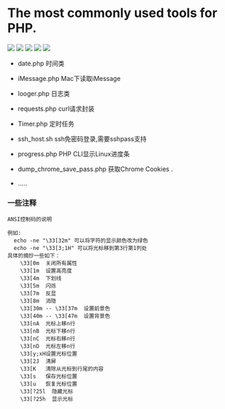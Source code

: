 # The most commonly used tools for PHP.

![](https://img.shields.io/badge/commonly_used_tools-v1.0.0-519dd9.svg)
![](https://img.shields.io/badge/Language-php-blue.svg)
![](https://img.shields.io/travis/php-v/symfony/symfony.svg)
![](https://img.shields.io/travis/rust-lang/rust.svg)
![](https://img.shields.io/badge/platform-OSX-red.svg)

- date.php  时间类

- iMessage.php Mac下读取iMessage

- looger.php 日志类

- requests.php curl请求封装

- Timer.php 定时任务

- ssh_host.sh ssh免密码登录,需要sshpass支持

- progress.php PHP CLI显示Linux进度条

- dump_chrome_save_pass.php 获取Chrome Cookies .

- .....


### 一些注释

```code
ANSI控制码的说明

例如:
  echo -ne "\33[32m" 可以将字符的显示颜色改为绿色
  echo -ne "\33[3;1H" 可以将光标移到第3行第1列处
具体的摘抄一些如下：
    \33[0m  关闭所有属性
    \33[1m  设置高亮度
    \33[4m  下划线
    \33[5m  闪烁
    \33[7m  反显
    \33[8m  消隐
    \33[30m -- \33[37m  设置前景色
    \33[40m -- \33[47m  设置背景色
    \33[nA  光标上移n行
    \33[nB  光标下移n行
    \33[nC  光标右移n行
    \33[nD  光标左移n行
    \33[y;xH设置光标位置
    \33[2J  清屏
    \33[K   清除从光标到行尾的内容
    \33[s   保存光标位置
    \33[u   恢复光标位置
    \33[?25l  隐藏光标
    \33[?25h  显示光标
```